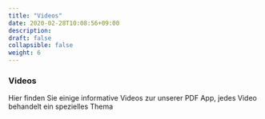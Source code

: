```yaml
---
title: "Videos"
date: 2020-02-28T10:08:56+09:00
description: 
draft: false
collapsible: false
weight: 6
---
```

### Videos

Hier finden Sie einige informative Videos zur unserer PDF App, jedes Video behandelt ein spezielles Thema